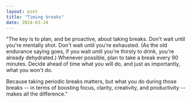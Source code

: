 ```yaml
---
layout: post
title: "Timing breaks"
date: 2024-03-24
---
```


"The key is to plan, and be proactive, about taking breaks. Don't wait until you're mentally shot. Don't wait until you're exhausted. (As the old endurance saying goes, if you wait until you're thirsty to drink, you're already dehydrated.) Whenever possible, plan to take a break every 90 minutes. Decide ahead of time what you will do, and just as importantly, what you won't do.

Because taking periodic breaks matters, but what you do during those breaks -- in terms of boosting focus, clarity, creativity, and productivity -- makes all the difference."
